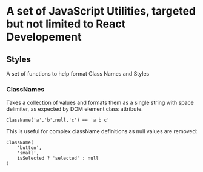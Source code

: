 # A set of JavaScript Utilities, targeted but not limited to React Developement

## Styles

A set of functions to help format Class Names and Styles

### ClassNames
Takes a collection of values and formats them as a single string with space delimiter, as expected by DOM element class attribute.
```
ClassName('a','b',null,'c') == 'a b c'
```

This is useful for complex className definitions as null values are removed:
```
ClassName(
	'button',
	'small',
	isSelected ? 'selected' : null
)
```
